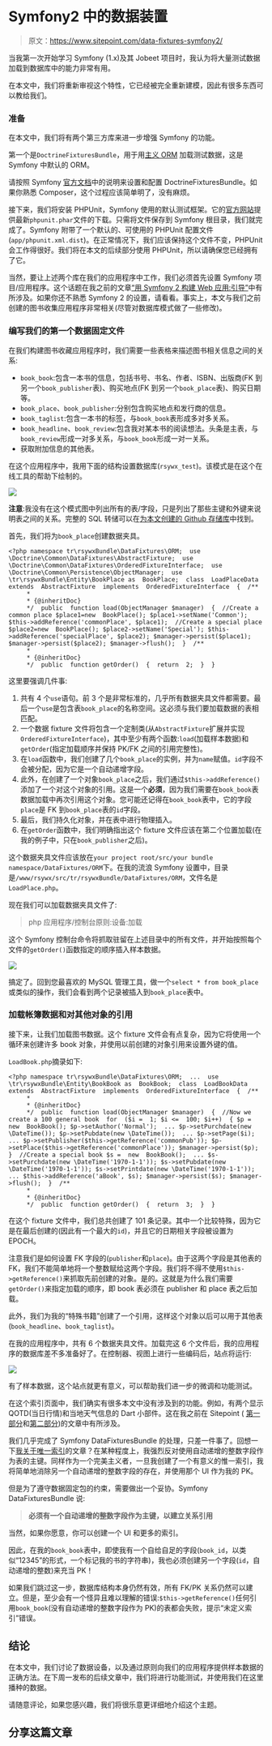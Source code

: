 # Symfony2 中的数据装置

> 原文：<https://www.sitepoint.com/data-fixtures-symfony2/>

当我第一次开始学习 Symfony (1.x)及其 Jobeet 项目时，我认为将大量测试数据加载到数据库中的能力非常有用。

在本文中，我们将重新审视这个特性，它已经被完全重新建模，因此有很多东西可以教给我们。

### 准备

在本文中，我们将有两个第三方库来进一步增强 Symfony 的功能。

第一个是`DoctrineFixturesBundle`，用于用[主义 ORM](http://www.doctrine-project.org/) 加载测试数据，这是 Symfony 中默认的 ORM。

请按照 Symfony [官方文档](http://symfony.com/doc/current/bundles/DoctrineFixturesBundle/index.html)中的说明来设置和配置 DoctrineFixturesBundle。如果你熟悉 Composer，这个过程应该简单明了，没有麻烦。

接下来，我们将安装 PHPUnit，Symfony 使用的默认测试框架。它的[官方网站](http://phpunit.de/)提供最新`phpunit.phar`文件的下载。只需将文件保存到 Symfony 根目录，我们就完成了。Symfony 附带了一个默认的、可使用的 PHPUnit 配置文件(`app/phpunit.xml.dist`)。在正常情况下，我们应该保持这个文件不变，PHPUnit 会工作得很好。我们将在本文的后续部分使用 PHPUnit，所以请确保您已经拥有了它。

当然，要让上述两个库在我们的应用程序中工作，我们必须首先设置 Symfony 项目/应用程序。这个话题在我之前的文章[“用 Symfony 2 构建 Web 应用:引导”](https://www.sitepoint.com/building-a-web-app-with-symfony-2-bootstrapping/)中有所涉及。如果你还不熟悉 Symfony 2 的设置，请看看。事实上，本文与我们之前创建的图书收集应用程序非常相关(尽管对数据库模式做了一些修改)。

### 编写我们的第一个数据固定文件

在我们构建图书收藏应用程序时，我们需要一些表格来描述图书相关信息之间的关系:

*   `book_book`:包含一本书的信息，包括书号、书名、作者、ISBN、出版商(FK 到另一个`book_publisher`表)、购买地点(FK 到另一个`book_place`表)、购买日期等。
*   `book_place`、`book_publisher`:分别包含购买地点和发行商的信息。
*   `book_taglist`:包含一本书的标签，与`book_book`表形成多对多关系。
*   `book_headline`、`book_review`:包含我对某本书的阅读想法。头条是主表，与`book_review`形成一对多关系，与`book_book`形成一对一关系。
*   获取附加信息的其他表。

在这个应用程序中，我用下面的结构设置数据库(`rsywx_test`)。该模式是在这个在线工具的帮助下绘制的。

![](img/dbe79c38760ec34625d1c93fd03a424d.png)

**注意**:我没有在这个模式图中列出所有的表/字段，只是列出了那些主键和外键来说明表之间的关系。完整的 SQL 转储可以在[为本文创建的 Github 存储库](https://github.com/taylorren/rsywx_test)中找到。

首先，我们将为`book_place`创建数据夹具。

```
<?php namespace tr\rsywxBundle\DataFixtures\ORM;  use \Doctrine\Common\DataFixtures\AbstractFixture;  use \Doctrine\Common\DataFixtures\OrderedFixtureInterface;  use \Doctrine\Common\Persistence\ObjectManager;  use \tr\rsywxBundle\Entity\BookPlace as  BookPlace;  class  LoadPlaceData  extends  AbstractFixture  implements  OrderedFixtureInterface  {  /**
     * 
     * {@inheritDoc}
     */  public  function load(ObjectManager $manager)  {  //Create a common place $place1=new  BookPlace(); $place1->setName('Common'); $this->addReference('commonPlace', $place1);  //Create a special place $place2=new  BookPlace(); $place2->setName('Special'); $this->addReference('specialPlace', $place2); $manager->persist($place1); $manager->persist($place2); $manager->flush();  }  /**
     * 
     * {@inheritDoc}
     */  public  function getOrder()  {  return  2;  }  }
```

这里要强调几件事:

1.  共有 4 个`use`语句。前 3 个是非常标准的，几乎所有数据夹具文件都需要。最后一个`use`是包含表`book_place`的名称空间。这必须与我们要加载数据的表相匹配。
2.  一个数据 fixture 文件将包含一个定制类(从`AbstractFixture`扩展并实现`OrderedFixtureInterface`)，其中至少有两个函数:`load`(加载样本数据)和`getOrder`(指定加载顺序并保持 PK/FK 之间的引用完整性)。
3.  在`load`函数中，我们创建了几个`book_place`的实例，并为`name`赋值。`id`字段不会被分配，因为它是一个自动递增字段。
4.  此外，在创建了一个对象`book_place`之后，我们通过`$this->addReference()`添加了一个对这个对象的引用。这是一个**必须**，因为我们需要在`book_book`表数据加载中再次引用这个对象。您可能还记得在`book_book`表中，它的字段`place`是 FK 到`book_place`表的`id`字段。
5.  最后，我们持久化对象，并在表中进行物理插入。
6.  在`getOrder`函数中，我们明确指出这个 fixture 文件应该在第二个位置加载(在我的例子中，只在`book_publisher`之后)。

这个数据夹具文件应该放在`your project root/src/your bundle namespace/DataFixtures/ORM`下。在我的流浪 Symfony 设置中，目录是`/www/rsywx/src/tr/rsywxBundle/DataFixtures/ORM`，文件名是`LoadPlace.php`。

现在我们可以加载数据夹具文件了:

> php 应用程序/控制台原则:设备:加载

这个 Symfony 控制台命令将抓取驻留在上述目录中的所有文件，并开始按照每个文件的`getOrder()`函数指定的顺序插入样本数据。

![](img/2118b6341827f0d5f8ec5a1e85901722.png)

搞定了。回到您最喜欢的 MySQL 管理工具，做一个`select * from book_place`或类似的操作，我们会看到两个记录被插入到`book_place`表中。

### 加载帐簿数据和对其他对象的引用

接下来，让我们加载图书数据。这个 fixture 文件会有点复杂，因为它将使用一个循环来创建许多 book 对象，并使用以前创建的对象引用来设置外键的值。

`LoadBook.php`摘录如下:

```
<?php namespace tr\rsywxBundle\DataFixtures\ORM;  ...  use \tr\rsywxBundle\Entity\BookBook as  BookBook;  class  LoadBookData  extends  AbstractFixture  implements  OrderedFixtureInterface  {  /**
     * 
     * {@inheritDoc}
     */  public  function load(ObjectManager $manager)  {  //Now we create a 100 general book  for  ($i =  1; $i <=  100; $i++)  { $p =  new  BookBook(); $p->setAuthor('Normal');  ... $p->setPurchdate(new \DateTime()); $p->setPubdate(new \DateTime());  ... $p->setPage($i);  ... $p->setPublisher($this->getReference('commonPub')); $p->setPlace($this->getReference('commonPlace')); $manager->persist($p);  }  //Create a special book $s =  new  BookBook();  ... $s->setPurchdate(new \DateTime('1970-1-1')); $s->setPubdate(new \DateTime('1970-1-1')); $s->setPrintdate(new \DateTime('1970-1-1'));  ... $this->addReference('aBook', $s); $manager->persist($s); $manager->flush();  }  /**
     * 
     * {@inheritDoc}
     */  public  function getOrder()  {  return  3;  }  }
```

在这个 fixture 文件中，我们总共创建了 101 条记录。其中一个比较特殊，因为它是在最后创建的(因此有一个最大的`id`)，并且它的日期相关字段被设置为 EPOCH。

注意我们是如何设置 FK 字段的(`publisher`和`place`)。由于这两个字段是其他表的 FK，我们不能简单地将一个整数赋给这两个字段。我们将不得不使用`$this->getReference()`来抓取先前创建的对象。是的。这就是为什么我们需要`getOrder()`来指定加载的顺序，即 book 表必须在 publisher 和 place 表之后加载。

此外，我们为我的“特殊书籍”创建了一个引用，这样这个对象以后可以用于其他表(`book_headline`、`book_taglist`)。

在我的应用程序中，共有 6 个数据夹具文件。加载完这 6 个文件后，我的应用程序的数据库差不多准备好了。在控制器、视图上进行一些编码后，站点将运行:

![](img/a8a759d8485b28fd1288e9fe566f4231.png)

有了样本数据，这个站点就更有意义，可以帮助我们进一步的微调和功能测试。

在这个索引页面中，我们确实有很多本文中没有涉及到的功能。例如，有两个显示 QOTD(当日行情)和当地天气信息的 Dart 小部件。这在我之前在 Sitepoint ( [第一部分](https://www.sitepoint.com/integrating-polymerdart-symfony-part-1/)和[第二部分](https://www.sitepoint.com/integrating-polymerdart-symfony-part-2/))的文章中有所涉及。

我们几乎完成了 Symfony DataFixturesBundle 的处理，只差一件事了。回想一下[我关于唯一索引](https://www.sitepoint.com/stored-procedures-mysql-php/)的文章？在某种程度上，我强烈反对使用自动递增的整数字段作为表的主键。同样作为一个完美主义者，一旦我创建了一个有意义的惟一索引，我将简单地消除另一个自动递增的整数字段的存在，并使用那个 UI 作为我的 PK。

但是为了遵守数据固定包的约束，需要做出一个妥协。Symfony DataFixturesBundle 说:

> **必须有一个自动递增的整数字段作为主键，以建立关系引用**

当然，如果你愿意，你可以创建一个 UI 和更多的索引。

因此，在我的`book_book`表中，即使我有一个自给自足的字段(`book_id`，以类似“12345”的形式，一个标记我的书的字符串)，我也必须创建另一个字段(`id`，自动递增的整数)来充当 PK！

如果我们跳过这一步，数据库结构本身仍然有效，所有 FK/PK 关系仍然可以建立。但是，至少会有一个怪异且难以理解的错误:`$this->getReference()`任何引用`book_book`(没有自动递增的整数字段作为 PK)的表都会失败，提示“未定义索引”错误。

## 结论

在本文中，我们讨论了数据设备，以及通过原则向我们的应用程序提供样本数据的正确方法。在下周一发布的后续文章中，我们将进行功能测试，并使用我们在这里播种的数据。

请随意评论，如果您感兴趣，我们将很乐意更详细地介绍这个主题。

## 分享这篇文章